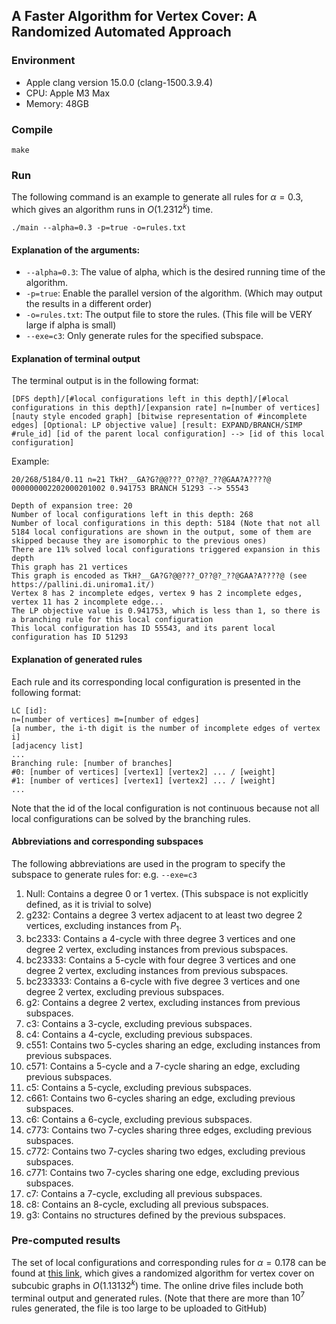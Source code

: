 ## A Faster Algorithm for Vertex Cover: A Randomized Automated Approach

### Environment

- Apple clang version 15.0.0 (clang-1500.3.9.4)
- CPU: Apple M3 Max
- Memory: 48GB

### Compile

```shell
make
```

### Run

The following command is an example to generate all rules for $\alpha=0.3$, which gives an algorithm runs in $O(1.2312^k)$ time.

```shell
./main --alpha=0.3 -p=true -o=rules.txt
```

#### Explanation of the arguments:

- `--alpha=0.3`: The value of alpha, which is the desired running time of the algorithm.
- `-p=true`: Enable the parallel version of the algorithm. (Which may output the results in a different order)
- `-o=rules.txt`: The output file to store the rules. (This file will be VERY large if alpha is small)
- `--exe=c3`: Only generate rules for the specified subspace.

#### Explanation of terminal output

The terminal output is in the following format:

```
[DFS depth]/[#local configurations left in this depth]/[#local configurations in this depth]/[expansion rate] n=[number of vertices] [nauty style encoded graph] [bitwise representation of #incomplete edges] [Optional: LP objective value] [result: EXPAND/BRANCH/SIMP #rule_id] [id of the parent local configuration] --> [id of this local configuration]
```

Example:

```
20/268/5184/0.11 n=21 TkH?__GA?G?@@???_O??@?_??@GAA?A????@ 000000002202000201002 0.941753 BRANCH 51293 --> 55543

Depth of expansion tree: 20
Number of local configurations left in this depth: 268
Number of local configurations in this depth: 5184 (Note that not all 5184 local configurations are shown in the output, some of them are skipped because they are isomorphic to the previous ones)
There are 11% solved local configurations triggered expansion in this depth
This graph has 21 vertices
This graph is encoded as TkH?__GA?G?@@???_O??@?_??@GAA?A????@ (see https://pallini.di.uniroma1.it/)
Vertex 8 has 2 incomplete edges, vertex 9 has 2 incomplete edges, vertex 11 has 2 incomplete edge...
The LP objective value is 0.941753, which is less than 1, so there is a branching rule for this local configuration
This local configuration has ID 55543, and its parent local configuration has ID 51293
```

#### Explanation of generated rules

Each rule and its corresponding local configuration is presented in the following format:

```
LC [id]:
n=[number of vertices] m=[number of edges]
[a number, the i-th digit is the number of incomplete edges of vertex i]
[adjacency list]
...
Branching rule: [number of branches]
#0: [number of vertices] [vertex1] [vertex2] ... / [weight]
#1: [number of vertices] [vertex1] [vertex2] ... / [weight]
...
```

Note that the id of the local configuration is not continuous because not all local configurations can be solved by the branching rules.

#### Abbreviations and corresponding subspaces

The following abbreviations are used in the program to specify the subspace to generate rules for: e.g. `--exe=c3`

1. Null: Contains a degree $0$ or $1$ vertex. (This subspace is not explicitly defined, as it is trivial to solve)
2. g232: Contains a degree $3$ vertex adjacent to at least two degree $2$ vertices, excluding instances from $P_1$.
3. bc2333: Contains a 4-cycle with three degree $3$ vertices and one degree $2$ vertex, excluding instances from previous subspaces.
4. bc23333: Contains a 5-cycle with four degree $3$ vertices and one degree $2$ vertex, excluding instances from previous subspaces.
5. bc233333: Contains a 6-cycle with five degree $3$ vertices and one degree $2$ vertex, excluding previous subspaces.
6. g2: Contains a degree $2$ vertex, excluding instances from previous subspaces.
7. c3: Contains a 3-cycle, excluding previous subspaces.
8. c4: Contains a 4-cycle, excluding previous subspaces.
9. c551: Contains two 5-cycles sharing an edge, excluding instances from previous subspaces.
10. c571: Contains a 5-cycle and a 7-cycle sharing an edge, excluding previous subspaces.
11. c5: Contains a 5-cycle, excluding previous subspaces.
12. c661: Contains two 6-cycles sharing an edge, excluding previous subspaces.
13. c6: Contains a 6-cycle, excluding previous subspaces.
14. c773: Contains two 7-cycles sharing three edges, excluding previous subspaces.
15. c772: Contains two 7-cycles sharing two edges, excluding previous subspaces.
16. c771: Contains two 7-cycles sharing one edge, excluding previous subspaces.
17. c7: Contains a 7-cycle, excluding all previous subspaces.
18. c8: Contains an 8-cycle, excluding all previous subspaces.
19. g3: Contains no structures defined by the previous subspaces.

### Pre-computed results

The set of local configurations and corresponding rules for $\alpha=0.178$ can be found at [this link](https://mega.nz/folder/nFdBxYYY#DB-B_O0q_abh0lCT2bkWkA), which gives a randomized algorithm for vertex cover on subcubic graphs in $O(1.13132^k)$ time. The online drive files include both terminal output and generated rules. (Note that there are more than $10^7$ rules generated, the file is too large to be uploaded to GitHub)
